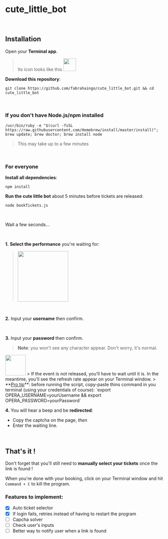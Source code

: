 # cute_little_bot

<br>

## Installation

Open your **Terminal app**. 

> Its icon looks like this
> <img src="/img/terminal.png" height="40">



**Download this repository**:

```
git clone https://github.com/fabrahaingo/cute_little_bot.git && cd cute_little_bot
```

<br>

### If you don't have Node.js/npm installed
```
/usr/bin/ruby -e "$(curl -fsSL https://raw.githubusercontent.com/Homebrew/install/master/install)"; brew update; brew doctor; brew install node
```
> This may take up to a few minutes

<br>

### For everyone

**Install all dependencies**:

```
npm install
```

**Run the cute little bot** about 5 minutes before tickets are released:
```
node bookTickets.js
```

<br>


Wait a few seconds...

<br>

**1.** **Select the performance** you're waiting for:
> <img src="/img/choose_performance.png" height="160">

<br>

**2.** Input your **username** then confirm.

<br>

**3.** Input your **password** then confirm.

> **Note**: you won't see any character appear. Don't worry, it's normal.
<img src="/img/credentials.png" height="65">
> If the event is not released, you'll have to wait until it is. In the meantime, you'll see the refresh rate appear on your Terminal window.
> 
**<u>Pro tip</u>**: before running the script, copy-paste thins command in you terminal (using your credentials of course): `export OPERA_USERNAME=yourUsername && export OPERA_PASSWORD=yourPassword`

<br>

**4.** You will hear a beep and be **redirected**:

- Copy the captcha on the page,
<i>then</i>
- Enter the waiting line.
	
<br>

## That's it !

Don't forget that you'll still need to **manually select your tickets** once the link is found !

When you're done with your booking, click on your Terminal window and hit `Command + C` to kill the program.

### Features to implement:
- [X] Auto ticket selector
- [X] If login fails, retries instead of having to restart the program
- [ ] Capcha solver
- [ ] Check user's inputs
- [ ] Better way to notify user when a link is found

